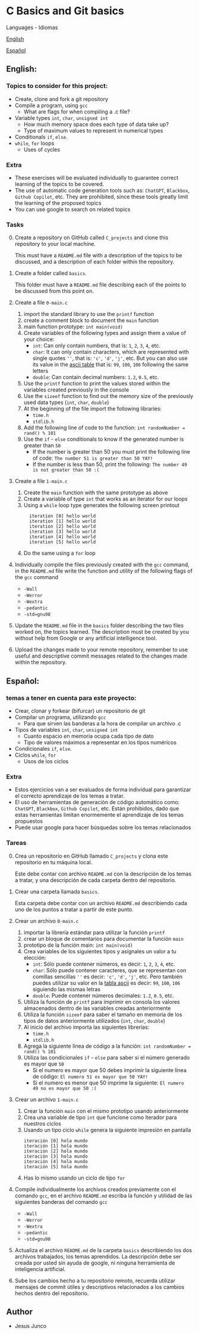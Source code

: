 # C Basics and Git basics

Languages - Idiomas

[English](#English)

[Español](#Español)

## English:

### Topics to consider for this project:

- Create, clone and fork a git repository
- Compile a program, using `gcc`
  - What are flags for when compiling a .c file?
- Variable types `int`, `char`, `unsigned int`
  - How much memory space does each type of data take up?
  - Type of maximum values ​​to represent in numerical types
- Conditionals `if`, `else`.
- `while`, `for` loops
  - Uses of cycles

### Extra

- These exercises will be evaluated individually to guarantee correct learning of the topics to be covered.
- The use of automatic code generation tools such as: `ChatGPT`, `Blackbox`, `Github Copilot`, etc. They are prohibited, since these tools greatly limit the learning of the proposed topics
- You can use google to search on related topics

### Tasks

0. Create a repository on GitHub called `C_projects` and clone this repository to your local machine.

   This must have a `README.md` file with a description of the topics to be discussed, and a description of each folder within the repository.

1. Create a folder called `basics`.

   This folder must have a `README.md` file describing each of the points to be discussed from this point on.

2. Create a file `0-main.c`
   1. import the standard library to use the `printf` function
   2. create a comment block to document the `main` function
   3. main function prototype: `int main(void)`
   4. Create variables of the following types and assign them a value of your choice:
      - `int`: Can only contain numbers, that is: `1`, `2`, `3`, `4`, etc.
      - `char`: It can only contain characters, which are represented with single quotes `''`, that is: `'c'`, `'d'`, `'j'`, etc. But you can also use its value in the [ascii table](https://www.asciitable.com/) that is: `99`, `100`, `106` following the same letters
      - `double`: Can contain decimal numbers: `1.2`, `0.5`, etc.
   5. Use the `printf` function to print the values ​​stored within the variables created previously in the console
   6. Use the `sizeof` function to find out the memory size of the previously used data types (`int`, `char`, `double`)
   7. At the beginning of the file import the following libraries:
      - `time.h`
      - `stdlib.h`
   8. Add the following line of code to the function: `int randomNumber = rand() % 101`
   9. Use the `if` - `else` conditionals to know if the generated number is greater than `50`
      - If the number is greater than 50 you must print the following line of code:
        `The number 51 is greater than 50 YAY!`
      - If the number is less than 50, print the following:
        `The number 49 is not greater than 50 :(`
3. Create a file `1-main.c`
   1. Create the `main` function with the same prototype as above
   2. Create a variable of type `int` that works as an iterator for our loops
   3. Using a `while` loop type generates the following screen printout
      ```
        iteration [0] hello world
        iteration [1] hello world
        iteration [2] hello world
        iteration [3] hello world
        iteration [4] hello world
        iteration [5] hello world
      ```
   4. Do the same using a `for` loop
4. Individually compile the files previously created with the `gcc` command, in the `README.md` file write the function and utility of the following flags of the `gcc` command
   - `-Wall`
   - `-Werror`
   - `-Wextra`
   - `-pedantic`
   - `-std=gnu98`
5. Update the `README.md` file in the `basics` folder describing the two files worked on, the topics learned. The description must be created by you without help from Google or any artificial intelligence tool.
6. Upload the changes made to your remote repository, remember to use useful and descriptive commit messages related to the changes made within the repository.

## Español:

### temas a tener en cuenta para este proyecto:

- Crear, clonar y forkear (bifurcar) un repositorio de git
- Compilar un programa, utilizando `gcc`
  - Para que sirven las banderas a la hora de compilar un archivo .c
- Tipos de variables `int`, `char`, `unsigned int`
  - Cuanto espacio en memoria ocupa cada tipo de dato
  - Tipo de valores máximos a representar en los tipos numéricos
- Condicionales `if`, `else`.
- Ciclos `while`, `for`
  - Usos de los ciclos

### Extra

- Estos ejercicios van a ser evaluados de forma individual para garantizar el correcto aprendizaje de los temas a tratar.
- El uso de herramientas de generación de código automático como: `ChatGPT`, `Blackbox`, `Github Copilot`, etc. Están prohibidos, dado que estas herramientas limitan enormemente el aprendizaje de los temas propuestos
- Puede usar google para hacer búsquedas sobre los temas relacionados

### Tareas

0. Crea un repositorio en GitHub llamado `C_projects` y clona este repositorio en tu máquina local.

   Este debe contar con archivo `README.md` con la descripción de los temas a tratar, y una descripción de cada carpeta dentro del repositorio.

1. Crear una carpeta llamada `basics`.

   Esta carpeta debe contar con un archivo `README.md` describiendo cada uno de los puntos a tratar a partir de este punto.

2. Crear un archivo `0-main.c`
   1. importar la librería estándar para utilizar la función `printf`
   2. crear un bloque de comentarios para documentar la función `main`
   3. prototipo de la función main: `int main(void)`
   4. Crea variables de los siguientes tipos y asígnales un valor a tu elección:
      - `int`: Sólo puede contener números, es decir: `1`, `2`, `3`, `4`, etc.
      - `char`: Sólo puede contener caracteres, que se representan con comillas sencillas `''` es decir: `'c'`, `'d'`, `'j'`, etc. Pero también puedes utilizar su valor en la [tabla ascii](https://www.asciitable.com/) es decir: `99`, `100`, `106` siguiendo las mismas letras
      - `double`: Puede contener números decimales: `1.2`, `0.5`, etc.
   5. Utiliza la función de `printf` para imprimir en consola los valores almacenados dentro de las variables creadas anteriormente
   6. Utiliza la función `sizeof` para saber el tamaño en memoria de los tipos de datos anteriormente utilizados (`int`, `char`, `double`)
   7. Al inicio del archivo importa las siguientes librerías:
      - `time.h`
      - `stdlib.h`
   8. Agrega la siguiente línea de código a la función: `int randomNumber = rand() % 101`
   9. Utiliza las condicionales `if` - `else` para saber si el número generado es mayor que `50`
      - Si el numero es mayor que 50 debes imprimir la siguiente línea de código:
        `El numero 51 es mayor que 50 YAY!`
      - Si el numero es menor que 50 imprime la siguiente:
        `El numero  49 no es mayor que 50 :(`
3. Crear un archivo `1-main.c`
   1. Crear la función `main` con el mismo prototipo usando anteriormente
   2. Crea una variable de tipo `int` que funcione como iterador para nuestros ciclos
   3. Usando un tipo ciclo `while` genera la siguiente impresión en pantalla
      ```
      iteración [0] hola mundo
      iteración [1] hola mundo
      iteración [2] hola mundo
      iteración [3] hola mundo
      iteración [4] hola mundo
      iteración [5] hola mundo
      ```
   4. Has lo mismo usando un ciclo de tipo `for`
4. Compile individualmente los archivos creados previamente con el comando `gcc`, en el archivo `README.md` escriba la función y utilidad de las siguientes banderas del comando `gcc`
   - `-Wall`
   - `-Werror`
   - `-Wextra`
   - `-pedantic`
   - `-std=gnu98`
5. Actualiza el archivo `README.md` de la carpeta `basics` describiendo los dos archivos trabajados, los temas aprendidos. La descripción debe ser creada por usted sin ayuda de google, ni ninguna herramienta de inteligencia artificial.
6. Sube los cambios hecho a tu repositorio remoto, recuerda utilizar mensajes de commit útiles y descriptivos relacionados a los cambios hechos dentro del repositorio.

## Author

- Jesus Junco
